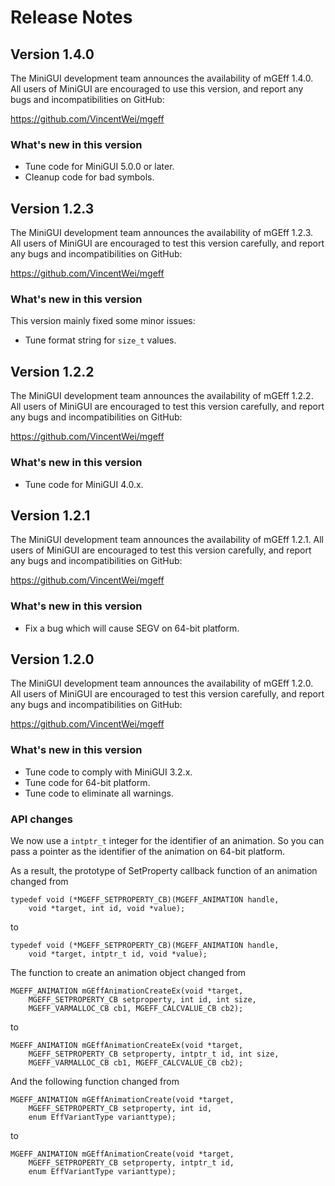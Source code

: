 # Release Notes

## Version 1.4.0

The MiniGUI development team announces the availability of mGEff 1.4.0.
All users of MiniGUI are encouraged to use this version, and report
any bugs and incompatibilities on GitHub:

<https://github.com/VincentWei/mgeff>

### What's new in this version

- Tune code for MiniGUI 5.0.0 or later.
- Cleanup code for bad symbols.

## Version 1.2.3

The MiniGUI development team announces the availability of mGEff 1.2.3.
All users of MiniGUI are encouraged to test this version carefully, and
report any bugs and incompatibilities on GitHub:

https://github.com/VincentWei/mgeff

### What's new in this version

This version mainly fixed some minor issues:

- Tune format string for `size_t` values.

## Version 1.2.2

The MiniGUI development team announces the availability of mGEff 1.2.2.
All users of MiniGUI are encouraged to test this version carefully, and
report any bugs and incompatibilities on GitHub:

https://github.com/VincentWei/mgeff

### What's new in this version

  * Tune code for MiniGUI 4.0.x.

## Version 1.2.1

The MiniGUI development team announces the availability of mGEff 1.2.1.
All users of MiniGUI are encouraged to test this version carefully, and
report any bugs and incompatibilities on GitHub:

https://github.com/VincentWei/mgeff

### What's new in this version

  * Fix a bug which will cause SEGV on 64-bit platform.

## Version 1.2.0

The MiniGUI development team announces the availability of mGEff 1.2.0.
All users of MiniGUI are encouraged to test this version carefully, and
report any bugs and incompatibilities on GitHub:

https://github.com/VincentWei/mgeff

### What's new in this version

  * Tune code to comply with MiniGUI 3.2.x.
  * Tune code for 64-bit platform.
  * Tune code to eliminate all warnings.

### API changes

We now use a `intptr_t` integer for the identifier of an animation.
So you can pass a pointer as the identifier of the animation on 64-bit
platform.

As a result, the prototype of SetProperty callback function of an animation
changed from

    typedef void (*MGEFF_SETPROPERTY_CB)(MGEFF_ANIMATION handle,
        void *target, int id, void *value);

to

    typedef void (*MGEFF_SETPROPERTY_CB)(MGEFF_ANIMATION handle,
        void *target, intptr_t id, void *value);

The function to create an animation object changed from

    MGEFF_ANIMATION mGEffAnimationCreateEx(void *target,
        MGEFF_SETPROPERTY_CB setproperty, int id, int size,
        MGEFF_VARMALLOC_CB cb1, MGEFF_CALCVALUE_CB cb2);

to

    MGEFF_ANIMATION mGEffAnimationCreateEx(void *target,
        MGEFF_SETPROPERTY_CB setproperty, intptr_t id, int size,
        MGEFF_VARMALLOC_CB cb1, MGEFF_CALCVALUE_CB cb2);

And the following function changed from

    MGEFF_ANIMATION mGEffAnimationCreate(void *target,
        MGEFF_SETPROPERTY_CB setproperty, int id,
        enum EffVariantType varianttype);

to

    MGEFF_ANIMATION mGEffAnimationCreate(void *target,
        MGEFF_SETPROPERTY_CB setproperty, intptr_t id,
        enum EffVariantType varianttype);

